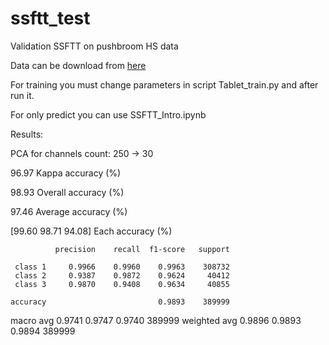 # ssftt_test
Validation SSFTT on pushbroom HS data

Data can be download from [here](https://storage.ai.ssau.ru/s/27ff2tYjf9nxEKx?path=%2Fdata%2Fdata%2Ftablet)

For training you must change parameters in script Tablet_train.py and after run it. 

For only predict you can use SSFTT_Intro.ipynb

Results:

PCA for channels count: 250 -> 30


96.97 Kappa accuracy (%)

98.93 Overall accuracy (%)

97.46 Average accuracy (%)

[99.60 98.71 94.08] Each accuracy (%)

              precision    recall  f1-score   support

     class 1     0.9966    0.9960    0.9963    308732
     class 2     0.9387    0.9872    0.9624     40412
     class 3     0.9870    0.9408    0.9634     40855

    accuracy                         0.9893    389999
   macro avg     0.9741    0.9747    0.9740    389999
weighted avg     0.9896    0.9893    0.9894    389999

